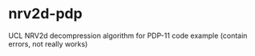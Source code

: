 # nrv2d-pdp
UCL NRV2d decompression algorithm for PDP-11 code example (contain errors, not really works)
